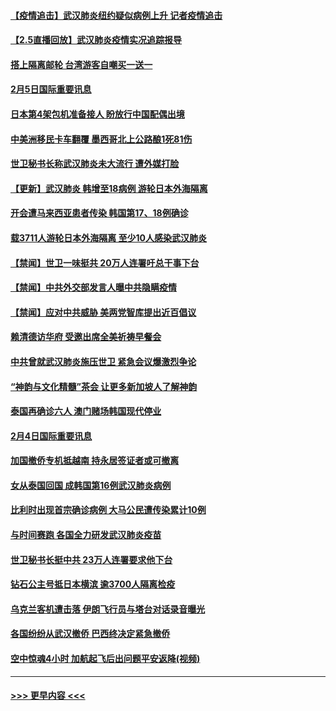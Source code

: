 #### [【疫情追击】武汉肺炎纽约疑似病例上升 记者疫情追击](../pages/prog202/a102770000.md?t=02060022) 
#### [【2.5直播回放】武汉肺炎疫情实况追踪报导](../pages/prog202/a102769913.md?t=02060022) 
#### [搭上隔离邮轮 台湾游客自嘲买一送一](../pages/prog202/a102769845.md?t=02060022) 
#### [2月5日国际重要讯息](../pages/prog202/a102769821.md?t=02060022) 
#### [日本第4架包机准备接人 盼放行中国配偶出境](../pages/prog202/a102769765.md?t=02060022) 
#### [中美洲移民卡车翻覆 墨西哥北上公路酿1死81伤](../pages/prog202/a102769703.md?t=02060022) 
#### [世卫秘书长称武汉肺炎未大流行 遭外媒打脸](../pages/prog202/a102769679.md?t=02060022) 
#### [【更新】武汉肺炎 韩增至18病例 游轮日本外海隔离](../pages/prog202/a102758911.md?t=02060022) 
#### [开会遭马来西亚患者传染 韩国第17、18例确诊](../pages/prog202/a102769600.md?t=02060022) 
#### [载3711人游轮日本外海隔离 至少10人感染武汉肺炎](../pages/prog202/a102769538.md?t=02060022) 
#### [【禁闻】世卫一味挺共 20万人连署吁总干事下台](../pages/prog202/a102769445.md?t=02060022) 
#### [【禁闻】中共外交部发言人曝中共隐瞒疫情](../pages/prog202/a102769400.md?t=02060022) 
#### [【禁闻】应对中共威胁 美两党智库提出近百倡议](../pages/prog202/a102769357.md?t=02060022) 
#### [赖清德访华府  受邀出席全美祈祷早餐会](../pages/prog202/a102769350.md?t=02060022) 
#### [中共曾就武汉肺炎施压世卫 紧急会议爆激烈争论](../pages/prog202/a102769312.md?t=02060022) 
#### [“神韵与文化精髓”茶会 让更多新加坡人了解神韵](../pages/prog202/a102769286.md?t=02060022) 
#### [泰国再确诊六人 澳门赌场韩国现代停业](../pages/prog202/a102769239.md?t=02060022) 
#### [2月4日国际重要讯息](../pages/prog202/a102768884.md?t=02060022) 
#### [加国撤侨专机抵越南 持永居签证者或可撤离](../pages/prog202/a102768877.md?t=02060022) 
#### [女从泰国回国 成韩国第16例武汉肺炎病例](../pages/prog202/a102768669.md?t=02060022) 
#### [比利时出现首宗确诊病例 大马公民遭传染累计10例](../pages/prog202/a102768824.md?t=02060022) 
#### [与时间赛跑 各国全力研发武汉肺炎疫苗](../pages/prog202/a102768738.md?t=02060022) 
#### [世卫秘书长挺中共 23万人连署要求他下台](../pages/prog202/a102768717.md?t=02060022) 
#### [钻石公主号抵日本横滨 逾3700人隔离检疫](../pages/prog202/a102768714.md?t=02060022) 
#### [乌克兰客机遭击落 伊朗飞行员与塔台对话录音曝光](../pages/prog202/a102768645.md?t=02060022) 
#### [各国纷纷从武汉撤侨 巴西终决定紧急撤侨](../pages/prog202/a102768630.md?t=02060022) 
#### [空中惊魂4小时 加航起飞后出问题平安返降(视频)](../pages/prog202/a102768601.md?t=02060022) 

----
#### [ >>> 更早内容 <<< ](../indexes/prog202-earlier.md)
